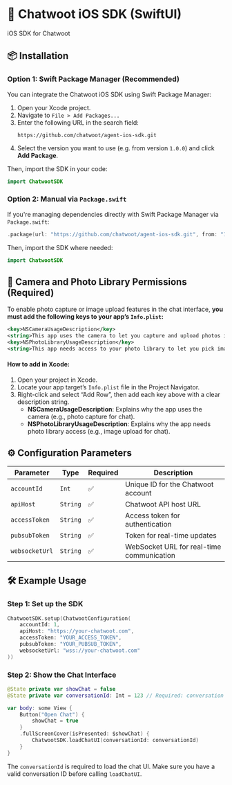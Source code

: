 # 💬 Chatwoot iOS SDK (SwiftUI)

iOS SDK for Chatwoot



## 📦 Installation

### Option 1: Swift Package Manager (Recommended)

You can integrate the Chatwoot iOS SDK using Swift Package Manager:

1. Open your Xcode project.
2. Navigate to `File > Add Packages...`
3. Enter the following URL in the search field:
   ```
   https://github.com/chatwoot/agent-ios-sdk.git
   ```
4. Select the version you want to use (e.g. from version `1.0.0`) and click **Add Package**.

Then, import the SDK in your code:
```swift
import ChatwootSDK
```

### Option 2: Manual via `Package.swift`

If you're managing dependencies directly with Swift Package Manager via `Package.swift`:

```swift
.package(url: "https://github.com/chatwoot/agent-ios-sdk.git", from: "1.0.0")
```

Then, import the SDK where needed:
```swift
import ChatwootSDK
```



## 📸 Camera and Photo Library Permissions (Required)

To enable photo capture or image upload features in the chat interface, **you must add the following keys to your app’s `Info.plist`:**

```xml
<key>NSCameraUsageDescription</key>
<string>This app uses the camera to let you capture and upload photos in chat.</string>
<key>NSPhotoLibraryUsageDescription</key>
<string>This app needs access to your photo library to let you pick images for chat.</string>
```

#### How to add in Xcode:

1. Open your project in Xcode.
2. Locate your app target’s `Info.plist` file in the Project Navigator.
3. Right-click and select “Add Row”, then add each key above with a clear description string.
   - **NSCameraUsageDescription**: Explains why the app uses the camera (e.g., photo capture for chat).
   - **NSPhotoLibraryUsageDescription**: Explains why the app needs photo library access (e.g., image upload for chat).



## ⚙️ Configuration Parameters

| Parameter        | Type      | Required | Description                                 |
|-----------------|-----------|----------|---------------------------------------------|
| `accountId`     | `Int`     | ✅        | Unique ID for the Chatwoot account          |
| `apiHost`       | `String`  | ✅        | Chatwoot API host URL                       |
| `accessToken`   | `String`  | ✅        | Access token for authentication             |
| `pubsubToken`   | `String`  | ✅        | Token for real-time updates                 |
| `websocketUrl`  | `String`  | ✅        | WebSocket URL for real-time communication   |


## 🛠️ Example Usage

### Step 1: Set up the SDK

```swift
ChatwootSDK.setup(ChatwootConfiguration(
    accountId: 1,
    apiHost: "https://your-chatwoot.com",
    accessToken: "YOUR_ACCESS_TOKEN",
    pubsubToken: "YOUR_PUBSUB_TOKEN",
    websocketUrl: "wss://your-chatwoot.com"
))
```

### Step 2: Show the Chat Interface

```swift
@State private var showChat = false
@State private var conversationId: Int = 123 // Required: conversation ID to load

var body: some View {
    Button("Open Chat") {
        showChat = true
    }
    .fullScreenCover(isPresented: $showChat) {
        ChatwootSDK.loadChatUI(conversationId: conversationId)
    }
}
```

The `conversationId` is required to load the chat UI. Make sure you have a valid conversation ID before calling `loadChatUI`.

